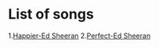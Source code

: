 List of songs
===============================
1.[Happier-Ed Sheeran](../Ed-Sheeran-music/happier-lyric.md)
2.[Perfect-Ed Sheeran](../Ed-Sheeran-music/perfect-lyric.md)
